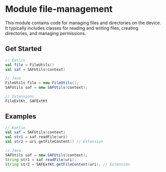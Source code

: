 # Module file-management

This module contains code for managing files and directories on the device. It typically includes classes for reading and writing files, creating directories, and managing permissions.

## Get Started

```kt
// Kotlin
val file = FileUtils()
val saf = SAFUtils(context)
```

```java
// Java
FileUtils file = new FileUtils();
SAFUtils saf = new SAFUtils(context);

// Extensions
FileExtKt, SAFExtKt
```

## Examples

```kt
// Kotlin
val saf = SAFUtils(context)
val str1 = saf.readFile(uri)
val str2 = uri.getFileContent() // Extension
```
```java
// Java
SAFUtils saf = new SAFUtils(context);
String str1 = saf.readFile(uri);
String str2 = SAFExtKt.getFileContent(uri); // Extension
```
